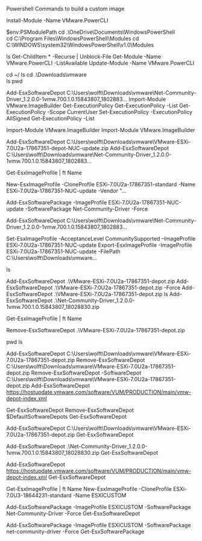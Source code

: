 Powershell Commands to build a custom image

Install-Module -Name VMware.PowerCLI

$env:PSModulePath
cd .\OneDrive\Documents\WindowsPowerShell\
cd C:\Program Files\WindowsPowerShell\Modules
cd C:\WINDOWS\system32\WindowsPowerShell\v1.0\Modules

ls
Get-ChildItem * -Recurse | Unblock-File
Get-Module -Name VMware.PowerCLI -ListAvailable
Update-Module -Name VMware.PowerCLI

cd ~/
ls
cd .\Downloads\vmware\
ls
pwd

Add-EsxSoftwareDepot C:\Users\wolft\Downloads\vmware\Net-Community-Driver_1.2.0.0-1vmw.700.1.0.15843807_1802883...
Import-Module VMware.ImageBuilder
Get-ExecutionPolicy
Get-ExecutionPolicy -List
Get-ExecutionPolicy -Scope CurrentUser
Set-ExecutionPolicy -ExecutionPolicy AllSigned
Get-ExecutionPolicy -List

Import-Module VMware.ImageBuilder
Import-Module VMware.ImageBuilder

Add-EsxSoftwareDepot C:\Users\wolft\Downloads\vmware\VMware-ESXi-7.0U2a-17867351-depot-NUC-update.zip
Add-EsxSoftwareDepot C:\Users\wolft\Downloads\vmware\Net-Community-Driver_1.2.0.0-1vmw.700.1.0.15843807_1802883...

Get-EsxImageProfile | ft Name

New-EsxImageProfile -CloneProfile ESXi-7.0U2a-17867351-standard -Name ESXi-7.0U2a-17867351-NUC-update -Vendor "...

Add-EsxSoftwarePackage -ImageProfile ESXi-7.0U2a-17867351-NUC-update -SoftwarePackage Net-Community-Driver -Force

Add-EsxSoftwareDepot C:\Users\wolft\Downloads\vmware\Net-Community-Driver_1.2.0.0-1vmw.700.1.0.15843807_1802883...

Set-EsxImageProfile -AcceptanceLevel CommunitySupported –ImageProfile ESXi-7.0U2a-17867351-NUC-update
Export-EsxImageProfile -ImageProfile ESXi-7.0U2a-17867351-NUC-update -FilePath C:\Users\wolft\Downloads\vmware\...

ls

Add-EsxSoftwareDepot .\VMware-ESXi-7.0U2a-17867351-depot.zip
Add-EsxSoftwareDepot .\VMware-ESXi-7.0U2a-17867351-depot.zip -Force
Add-EsxSoftwareDepot .\VMware-ESXi-7.0U2a-17867351-depot.zip
ls
Add-EsxSoftwareDepot .\Net-Community-Driver_1.2.0.0-1vmw.700.1.0.15843807_18028830.zip

Get-EsxImageProfile | ft Name

Remove-EsxSoftwareDepot .\VMware-ESXi-7.0U2a-17867351-depot.zip

pwd
ls

Add-EsxSoftwareDepot C:\Users\wolft\Downloads\vmware\VMware-ESXi-7.0U2a-17867351-depot.zip
Remove-EsxSoftwareDepot C:\Users\wolft\Downloads\vmware\VMware-ESXi-7.0U2a-17867351-depot.zip
Remove-EsxSoftwareDepot -SoftwareDepot C:\Users\wolft\Downloads\vmware\VMware-ESXi-7.0U2a-17867351-depot.zip
Add-EsxSoftwareDepot https://hostupdate.vmware.com/software/VUM/PRODUCTION/main/vmw-depot-index.xml

Get-EsxSoftwareDepot
Remove-EsxSoftwareDepot $DefaultSoftwareDepots
Get-EsxSoftwareDepot

Add-EsxSoftwareDepot C:\Users\wolft\Downloads\vmware\VMware-ESXi-7.0U2a-17867351-depot.zip
Get-EsxSoftwareDepot

Add-EsxSoftwareDepot .\Net-Community-Driver_1.2.0.0-1vmw.700.1.0.15843807_18028830.zip
Get-EsxSoftwareDepot

Add-EsxSoftwareDepot https://hostupdate.vmware.com/software/VUM/PRODUCTION/main/vmw-depot-index.xml
Get-EsxSoftwareDepot

Get-EsxImageProfile | ft Name
New-EsxImageProfile -CloneProfile ESXi-7.0U3-18644231-standard -Name ESXICUSTOM

Add-EsxSoftwarePackage -ImageProfile ESXICUSTOM -SoftwarePackage Net-Community-Driver -Force
Get-EsxSoftwareDepot

Add-EsxSoftwarePackage -ImageProfile ESXICUSTOM -SoftwarePackage net-community-driver -Force
Get-EsxSoftwarePackage

